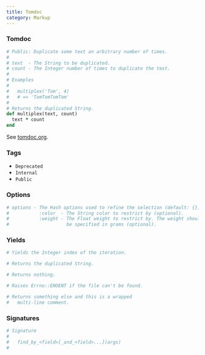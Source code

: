```yaml
---
title: Tomdoc
category: Markup
---
```


### Tomdoc

```ruby
# Public: Duplicate some text an arbitrary number of times.
#
# text  - The String to be duplicated.
# count - The Integer number of times to duplicate the text.
#
# Examples
#
#   multiplex('Tom', 4)
#   # => 'TomTomTomTom'
#
# Returns the duplicated String.
def multiplex(text, count)
  text * count
end
```

See [tomdoc.org](http://tomdoc.org/).

### Tags

-   `Deprecated`
-   `Internal`
-   `Public`

### Options

```ruby
# options - The Hash options used to refine the selection (default: {}):
#           :color  - The String color to restrict by (optional).
#           :weight - The Float weight to restrict by. The weight should
#                     be specified in grams (optional).
```

### Yields

```ruby
# Yields the Integer index of the iteration.
```

```ruby
# Returns the duplicated String.
```

```ruby
# Returns nothing.
```

```ruby
# Raises Errno::ENOENT if the file can't be found.
```

```ruby
# Returns something else and this is a wrapped
#   multi-line comment.
```

### Signatures

```ruby
# Signature
#
#   find_by_<field>[_and_<field>...](args)
#
```
